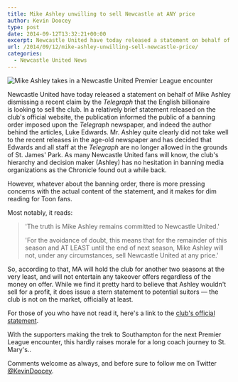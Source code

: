 ```yaml
---
title: Mike Ashley unwilling to sell Newcastle at ANY price
author: Kevin Doocey
type: post
date: 2014-09-12T13:32:21+00:00
excerpt: Newcastle United have today released a statement on behalf of Mike Ashley dismissing a recent claim by the Telegraph that the English billionaire is looking to sell the club. In a relatively brief statement released..
url: /2014/09/12/mike-ashley-unwilling-sell-newcastle-price/
categories:
  - Newcastle United News
---
```


![Mike Ashley takes in a Newcastle United Premier League encounter](https://www.tynetime.com/wp-content/uploads/2014/09/Mike-Ashley-Newcastle-United.jpg "Ashley - Has no desire to sell after claims of the club being up for sale in a recent publication in the Telegraph")

Newcastle United have today released a statement on behalf of Mike Ashley dismissing a recent claim by the *Telegraph* that the English billionaire is looking to sell the club. In a relatively brief statement released on the club's official website, the publication informed the public of a banning order imposed upon the *Telegraph* newspaper, and indeed the author behind the articles, Luke Edwards. Mr. Ashley quite clearly did not take well to the recent releases in the age-old newspaper and has decided that Edwards and all staff at the *Telegraph* are no longer allowed in the grounds of St. James' Park. As many Newcastle United fans will know, the club's hierarchy and decision maker (Ashley) has no hesitation in banning media organizations as the Chronicle found out a while back.

However, whatever about the banning order, there is more pressing concerns with the actual content of the statement, and it makes for dim reading for Toon fans.

Most notably, it reads:

> 'The truth is Mike Ashley remains committed to Newcastle United.'
>
> 'For the avoidance of doubt, this means that for the remainder of this season and AT LEAST until the end of next season, Mike Ashley will not, under any circumstances, sell Newcastle United at any price.'

So, according to that, MA will hold the club for another two seasons at the very least, and will not entertain any takeover offers regardless of the money on offer. While we find it pretty hard to believe that Ashley wouldn't sell for a profit, it does issue a stern statement to potential suitors — the club is not on the market, officially at least.

For those of you who have not read it, here's a link to the [club's official statement](http://www.nufc.co.uk/articles/20140912/club-statement-daily-telegraph_2281670_4138864 "nufc statement telegraph").

With the supporters making the trek to Southampton for the next Premier League encounter, this hardly raises morale for a long coach journey to St. Mary's..

Comments welcome as always, and before sure to follow me on Twitter [@KevinDoocey](https://twitter.com/kevindoocey "doocey twitter").
